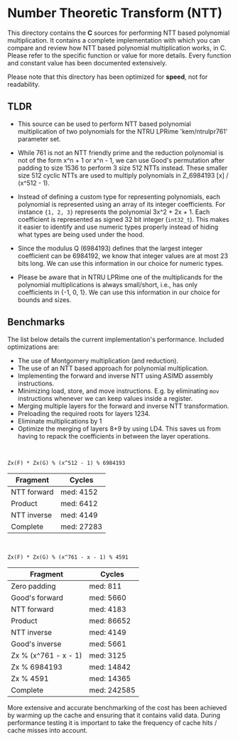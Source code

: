 
# Number Theoretic Transform (NTT)

This directory contains the **C** sources for performing NTT based polynomial
multiplication. It contains a complete implementation with which you can compare
and review how NTT based polynomial multiplication works, in C. Please refer to
the specific function or value for more details. Every function and constant
value has been documented extensively.

Please note that this directory has been optimized for **speed**, not for
readability.

## TLDR

* This source can be used to perform NTT based polynomial multiplication of two
  polynomials for the NTRU LPRime 'kem/ntrulpr761' parameter set.

* While 761 is not an NTT friendly prime and the reduction polynomial is not of
  the form x^n + 1 or x^n - 1, we can use Good's permutation after padding to
  size 1536 to perform 3 size 512 NTTs instead.  These smaller size 512 cyclic
  NTTs are used to multiply polynomials in Z_6984193 [x] / (x^512 - 1).

* Instead of defining a custom type for representing polynomials, each
  polynomial is represented using an array of its integer coefficients. For
  instance `{1, 2, 3}` represents the polynomial 3x^2 + 2x + 1. Each coefficient
  is represented as signed 32 bit integer (`int32_t`). This makes it easier to
  identify and use numeric types properly instead of hiding what types are being
  used under the hood.

* Since the modulus Q (6984193) defines that the largest integer coefficient can
  be 6984192, we know that integer values are at most 23 bits long. We can use
  this information in our choice for numeric types.

* Please be aware that in NTRU LPRime one of the multiplicands for the
  polynomial multiplications is always small/short, i.e., has only coefficients
  in {-1, 0, 1}. We can use this information in our choice for bounds and sizes.

## Benchmarks

The list below details the current implementation's performance. Included
optimizations are:

* The use of Montgomery multiplication (and reduction).
* The use of an NTT based approach for polynomial multiplication.
* Implementing the forward and inverse NTT using ASIMD assembly instructions.
* Minimizing load, store, and move instructions. E.g. by eliminating `mov`
  instructions whenever we can keep values inside a register.
* Merging multiple layers for the forward and inverse NTT transformation.
* Preloading the required roots for layers 1234.
* Eliminate multiplications by 1
* Optimize the merging of layers 8+9 by using LD4. This saves us from
  having to repack the coefficients in between the layer operations.

<br>

`Zx(F) * Zx(G) % (x^512 - 1) % 6984193`

| Fragment             | Cycles         |
| --------             | ------         |
| NTT forward          | med: 4152      |
| Product              | med: 6412      |
| NTT inverse          | med: 4149      |
| Complete             | med: 27283     |

<br>

`Zx(F) * Zx(G) % (x^761 - x - 1) % 4591`

| Fragment             | Cycles         |
| --------             | ------         |
| Zero padding         | med: 811       |
| Good's forward       | med: 5660      |
| NTT forward          | med: 4183      |
| Product              | med: 86652     |
| NTT inverse          | med: 4149      |
| Good's inverse       | med: 5661      |
| Zx % (x^761 - x - 1) | med: 3125      |
| Zx % 6984193         | med: 14842     |
| Zx % 4591            | med: 14365     |
| Complete             | med: 242585    |

More extensive and accurate benchmarking of the cost has been achieved by
warming up the cache and ensuring that it contains valid data. During
performance testing it is important to take the frequency of cache hits / cache
misses into account.
